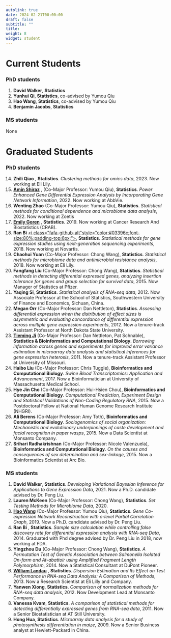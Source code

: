 ```yaml
---
autolink: true
date: 2024-02-21T00:00:00
draft: false
subtitle: ""
title: 
weight: 8
widget: student
---
```


# Current Students

### PhD students
1. **David Walker**, **Statistics**
2. **Yunhui Qi**, **Statistics**, co-advised by Yumou Qiu
3. **Hao Wang**, **Statistics**, co-advised by Yumou Qiu
4. **Benjamin Jacobs**, **Statistics**

### MS students

None

# Graduated Students

### PhD students
14. **Zhili Qiao** [<i class="fa fa-github-alt" style="color:#03396c;font-size:80%;padding-top:6px;"></i>](https://github.com/zhiliqiao), **Statistics**. *Clustering methods for omics data*, 2023. Now working at Eli Lily.
13. **[Amin Shiraz](https://ashirazist.github.io/)** [<i class="fa fa-github-alt" style="color:#03396c;font-size:80%;padding-top:6px;"></i>](https://github.com/ashirazist), (Co-Major Professor: Yumou Qiu), **Statistics**. *Power Enhanced Gene Differential Expression Analysis by Incorporating Gene Network Information*, 2022. Now working at AbbVie. 
12. **Wenting Zhao** (Co-Major Professor: Yumou Qiu), **Statistics**. *Statistical methods for conditional dependence and microbiome data analysis*, 2022. Now working at Zoetis
11. **[Emily Goren](http://emilygoren.github.io/)** [<i class="fa fa-github-alt" style="color:#03396c;font-size:80%;padding-top:6px;"></i>](https://github.com/emilygoren), **Statistics**. 2019. Now working at Cancer Research And Biostatistics (CRAB).
10. **Ran Bi** [<i class="fafa-github-alt"style="color:#03396c;font-size:80%;padding-top:6px;"></i>](https://github.com/biran1990), **Statistics**. *Statistical methods for gene expression studies using next-generation sequencing experiments*, 2018. Now working at Novartis.
9. **Chaohui Yuan** (Co-Major Professor: Chong Wang), **Statistics**. *Statistical methods for microbiome data and antimicrobial resistance analysis*, 2018. Now working at Eli Lily.
8. **Fangfang Liu** (Co-Major Professor: Chong Wang), **Statistics**. *Statistical methods in detecting differential expressed genes, analyzing insertion tolerance for genes and group selection for survival data*, 2015. Now Manager of Statistics at Pfizer. 
7. **Yaqing Si**, **Statistics**. *Statistical analysis of RNA-seq data*, 2012. Now Associate Professor at the School of Statistics, Southwestern University of Finance and Economics, Sichuan, China.
6. **Megan Orr** (Co-Major Professor: Dan Nettleton), **Statistics**. *Assessing differential expression when the distribution of effect sizes is asymmetric and evaluating concordance of differential expression across multiple gene expression experiments*, 2012. Now a tenure-track Assistant Professor at North Dakota State University.
5. **[Tieming Ji](http://faculty.missouri.edu/~jit/)** (Co-Major Professor: Dan Nettleton, Pat Schnable), **Statistics & Bioinformatics and Computational Biology**. *Borrowing information across genes and experiments for improved error variance estimation in microarray data analysis and statistical inferences for gene expression heterosis*, 2011. Now a tenure-track Assistant Professor at University of Missouri.
4. **Haibo Liu** (Co-Major Professor: Chris Tuggle), **Bioinformatics and Computational Biology**. *Swine Blood Transcriptomics: Application and Advancement*, 2017. Now a Bioinformatician at University of Massachusetts Medical School.
3. **Hye Jin Cho** (Co-Major Professor: Hui-Hsien Chou), **Bioinformatics and Computational Biology**. *Computational Prediction, Experiment Design and Statistical Validations of Non-Coding Regulatory RNA*, 2015. Now a Postdoctoral Fellow at National Human Genome Research Institute (NHGRI).
2. **Ali Berens** (Co-Major Professor: Amy Toth), **Bioinformatics and Computational Biology**. *Sociogenomics of social organization: Mechanistic and evolutionary underpinnings of caste development and facial recognition in paper wasps*, 2015. Now a Data Scientist at Monsanto Company.
1. **Srihari Radhakrishnan** (Co-Major Professor: Nicole Valenzuela), **Bioinformatics and Computational Biology**. *On the causes and consequences of sex determination and sex-linkage*, 2015. Now a Bioinformatics Scientist at Arc Bio.


### MS students
1. **David Walker**, **Statistics**. *Developing Variational Bayesian Inference for Applications to Gene Expression Data*, 2021. Now a Ph.D. candidate advised by Dr. Peng Liu.
2. **Lauren McKeen** (Co-Major Professor: Chong Wang), **Statistics**. *Set Testing Methods for Microbiome Data*, 2020.
3. **[Hao Wang](http://haowang47.github.io)** (Co-Major Professor: Yumou Qiu), **Statistics**. *Gene Co-expression Network Reconstruction with c-level Partial Correlation Graph*, 2019. Now a Ph.D. candidate advised by Dr. Peng Liu.
4. **Ran Bi** [<i class="fa fa-github-alt" style="color:#03396c;font-size:80%;padding-top:6px;"></i>](https://github.com/biran1990), **Statistics**. *Sample size calculation while controlling false discovery rate for differential expression analysis with RNA-seq Data*, 2014. Graduated with Phd degree advised by Dr. Peng Liu in 2018, now working at FDA.
5. **Yingzhou Du** (Co-Major Professor: Chong Wang), **Statistics**. *A Permutation Test of Genetic Association between Salmonella Isolated On-farm and At-abattoir using Amplified Fragment Length Polymorphism*, 2014. Now a Statistical Consultant at DuPont Pioneer.
6. **[William Landau](https://wlandau.github.io/)** [<i class="fa fa-github-alt" style="color:#03396c;font-size:80%;padding-top:6px;"></i>](https://github.com/wlandau), **Statistics**. *Dispersion Estimation and Its Effect on Test Performance in RNA-seq Data Analysis: A Comparison of Methods*, 2013. Now a Research Scientist at Eli Lilly and Company.
7. **Yanwen Xiong**, **Statistics**. *Comparison of normalization methods for RNA-seq data analysis*, 2012. Now Development Lead at Monsanto Company.
8. **Vanessa Kvam**, **Statistics**. *A comparison of statistical methods for detecting differentially expressed genes from RNA-seq data*, 2011. Now a Senior Biostatistician at AT Still University.
9. **Hong Hua**, **Statistics**. *Microarray data analysis for a study of photosynthesis differentiation in maize*, 2009. Now a Senior Business analyst at Hewlett-Packard in China.
